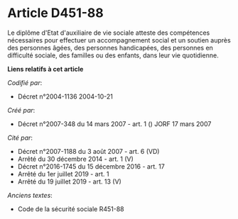 # Article D451-88

Le diplôme d'Etat d'auxiliaire de vie sociale atteste des compétences nécessaires pour effectuer un accompagnement social et
un soutien auprès des personnes âgées, des personnes handicapées, des personnes en difficulté sociale, des familles ou des
enfants, dans leur vie quotidienne.

**Liens relatifs à cet article**

_Codifié par_:

  - Décret n°2004-1136 2004-10-21

_Créé par_:

  - Décret n°2007-348 du 14 mars 2007 - art. 1 () JORF 17 mars 2007

_Cité par_:

  - Décret n°2007-1188 du 3 août 2007 - art. 6 (VD)
  - Arrêté du 30 décembre 2014 - art. 1 (V)
  - Décret n°2016-1745 du 15 décembre 2016 - art. 17
  - Arrêté du 1er juillet 2019 - art. 1
  - Arrêté du 19 juillet 2019 - art. 13 (V)

_Anciens textes_:

  - Code de la sécurité sociale R451-88
